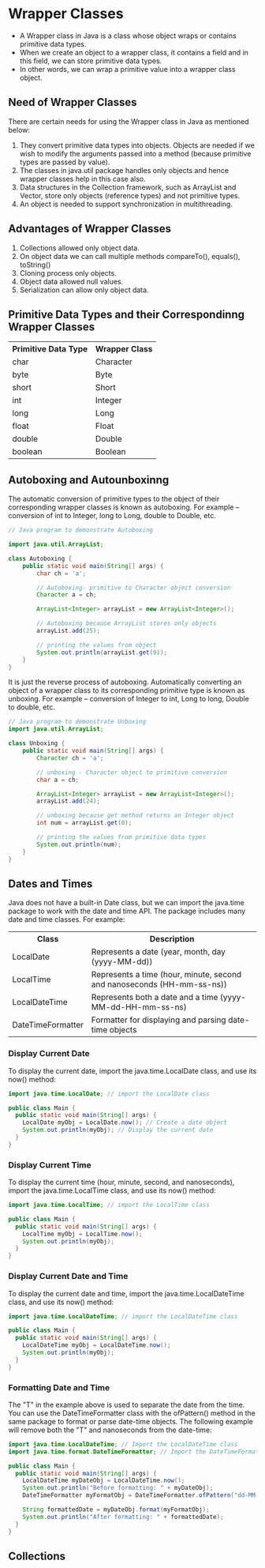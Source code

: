 # Wrapper Classes

- A Wrapper class in Java is a class whose object wraps or contains primitive data types.
- When we create an object to a wrapper class, it contains a field and in this field, we can store primitive data types.
- In other words, we can wrap a primitive value into a wrapper class object. 

## Need of Wrapper Classes

There are certain needs for using the Wrapper class in Java as mentioned below:

1. They convert primitive data types into objects. Objects are needed if we wish to modify the arguments passed into a method (because primitive types are passed by value).
2. The classes in java.util package handles only objects and hence wrapper classes help in this case also.
3. Data structures in the Collection framework, such as ArrayList and Vector, store only objects (reference types) and not primitive types.
4. An object is needed to support synchronization in multithreading.

## Advantages of Wrapper Classes

1. Collections allowed only object data.
2. On object data we can call multiple methods compareTo(), equals(), toString()
3. Cloning process only objects.
4. Object data allowed null values.
5. Serialization can allow only object data.

## Primitive Data Types and their Correspondinng Wrapper Classes

<table>
  <tr><th>Primitive Data Type</th><th>Wrapper Class</th></tr>
  <tr><td>char</td><td>Character</td></tr>
  <tr><td>byte</td><td>Byte</td></tr>
  <tr><td>short</td><td>Short</td></tr>
  <tr><td>int</td><td>Integer</td></tr>
  <tr><td>long</td><td>Long</td></tr>
  <tr><td>float</td><td>Float</td></tr>
  <tr><td>double</td><td>Double</td></tr>
  <tr><td>boolean</td><td>Boolean</td></tr>
</table>

## Autoboxing and Autounboxinng

The automatic conversion of primitive types to the object of their corresponding wrapper classes is known as autoboxing. For example – conversion of int to Integer, long to Long, double to Double, etc. 

```java
// Java program to demonstrate Autoboxing

import java.util.ArrayList;

class Autoboxing {
	public static void main(String[] args) {
		char ch = 'a';

		// Autoboxing- primitive to Character object conversion
		Character a = ch;

		ArrayList<Integer> arrayList = new ArrayList<Integer>();

		// Autoboxing because ArrayList stores only objects
		arrayList.add(25);

		// printing the values from object
		System.out.println(arrayList.get(0));
	}
}
```

It is just the reverse process of autoboxing. Automatically converting an object of a wrapper class to its corresponding primitive type is known as unboxing. For example – conversion of Integer to int, Long to long, Double to double, etc. 

```java
// Java program to demonstrate Unboxing
import java.util.ArrayList;

class Unboxing {
	public static void main(String[] args) {
		Character ch = 'a';

		// unboxing - Character object to primitive conversion 
		char a = ch;

		ArrayList<Integer> arrayList = new ArrayList<Integer>();
		arrayList.add(24);

		// unboxing because get method returns an Integer object
		int num = arrayList.get(0);

		// printing the values from primitive data types
		System.out.println(num);
	}
}
```

## Dates and Times

Java does not have a built-in Date class, but we can import the java.time package to work with the date and time API. The package includes many date and time classes. For example:

<table>
	<tr><th>Class</th><th>Description</th></tr>
	<tr><td>LocalDate</td><td>Represents a date (year, month, day (yyyy-MM-dd))</td></tr>
	<tr><td>LocalTime</td><td>Represents a time (hour, minute, second and nanoseconds (HH-mm-ss-ns))</td></tr>
	<tr><td>LocalDateTime</td><td>Represents both a date and a time (yyyy-MM-dd-HH-mm-ss-ns)</td></tr>
	<tr><td>DateTimeFormatter</td><td>Formatter for displaying and parsing date-time objects</td></tr>
</table>

### Display Current Date

To display the current date, import the java.time.LocalDate class, and use its now() method:

```java
import java.time.LocalDate; // import the LocalDate class

public class Main {
  public static void main(String[] args) {
    LocalDate myObj = LocalDate.now(); // Create a date object
    System.out.println(myObj); // Display the current date
  }
}
```
### Display Current Time

To display the current time (hour, minute, second, and nanoseconds), import the java.time.LocalTime class, and use its now() method:

```java
import java.time.LocalTime; // import the LocalTime class

public class Main {
  public static void main(String[] args) {
    LocalTime myObj = LocalTime.now();
    System.out.println(myObj);
  }
}
```

### Display Current Date and Time

To display the current date and time, import the java.time.LocalDateTime class, and use its now() method:

```java
import java.time.LocalDateTime; // import the LocalDateTime class

public class Main {
  public static void main(String[] args) {
    LocalDateTime myObj = LocalDateTime.now();
    System.out.println(myObj);
  }
}
```

### Formatting Date and Time

The "T" in the example above is used to separate the date from the time. You can use the DateTimeFormatter class with the ofPattern() method in the same package to format or parse date-time objects. The following example will remove both the "T" and nanoseconds from the date-time:

```java
import java.time.LocalDateTime; // Import the LocalDateTime class
import java.time.format.DateTimeFormatter; // Import the DateTimeFormatter class

public class Main {
  public static void main(String[] args) {
    LocalDateTime myDateObj = LocalDateTime.now();
    System.out.println("Before formatting: " + myDateObj);
    DateTimeFormatter myFormatObj = DateTimeFormatter.ofPattern("dd-MM-yyyy HH:mm:ss");

    String formattedDate = myDateObj.format(myFormatObj);
    System.out.println("After formatting: " + formattedDate);
  }
}
```

## Collections
